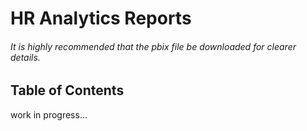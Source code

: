 # HR Analytics Reports

###### It is highly recommended that the pbix file be downloaded for clearer details.

## Table of Contents
work in progress...
